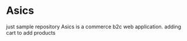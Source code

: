 # Asics
just sample repository
Asics is a commerce b2c web application.
adding cart to add products
